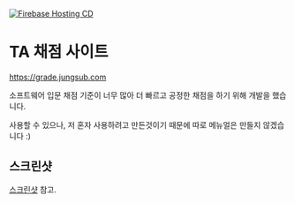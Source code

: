 [![Firebase Hosting CD](https://github.com/junglesub/ta-grade-react/actions/workflows/deploy_hosting.yml/badge.svg)](https://github.com/junglesub/ta-grade-react/actions/workflows/deploy_hosting.yml)

# TA 채점 사이트

https://grade.jungsub.com

소프트웨어 입문 채점 기준이 너무 많아 더 빠르고 공정한 채점을 하기 위해 개발을 했습니다.

사용할 수 있으나, 저 혼자 사용하려고 만든것이기 때문에 따로 메뉴얼은 만들지 않겠습니다 :)

## 스크린샷

[스크린샷](https://github.com/junglesub/ta-grade-react/wiki/Screenshots) 참고.
